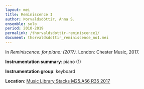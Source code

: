 ```yaml
---
layout: mei
title: Reminiscence I
author: Þorvaldsdóttir, Anna S. 
ensemble: solo
period: 2010-2019
permalink: /thorvaldsdottir-reminiscence1/
document: thorvaldsdottir_reminiscence_no1.mei
---
```


In *Reminiscence: for piano: (2017).* London: Chester Music, 2017.

**Instrumentation summary**: piano (1)

**Instrumentation group**: keyboard

**Location**: <a href="https://tufts.primo.exlibrisgroup.com/permalink/01TUN_INST/1kc9gia/alma991018306187203851" target="_blank">Music Library Stacks M25.A56 R35 2017</a>
